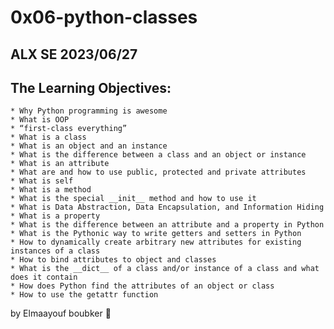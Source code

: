 # 0x06-python-classes
## ALX SE 2023/06/27
## The Learning Objectives:

	* Why Python programming is awesome
	* What is OOP
	* “first-class everything”
	* What is a class
	* What is an object and an instance
	* What is the difference between a class and an object or instance
	* What is an attribute
	* What are and how to use public, protected and private attributes
	* What is self
	* What is a method
	* What is the special __init__ method and how to use it
	* What is Data Abstraction, Data Encapsulation, and Information Hiding
	* What is a property
	* What is the difference between an attribute and a property in Python
	* What is the Pythonic way to write getters and setters in Python
	* How to dynamically create arbitrary new attributes for existing instances of a class
	* How to bind attributes to object and classes
	* What is the __dict__ of a class and/or instance of a class and what does it contain
	* How does Python find the attributes of an object or class
	* How to use the getattr function

by Elmaayouf boubker 💖
